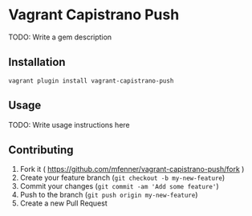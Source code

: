 # Vagrant Capistrano Push

TODO: Write a gem description

## Installation

```
vagrant plugin install vagrant-capistrano-push
```

## Usage

TODO: Write usage instructions here

## Contributing

1. Fork it ( https://github.com/mfenner/vagrant-capistrano-push/fork )
2. Create your feature branch (`git checkout -b my-new-feature`)
3. Commit your changes (`git commit -am 'Add some feature'`)
4. Push to the branch (`git push origin my-new-feature`)
5. Create a new Pull Request
